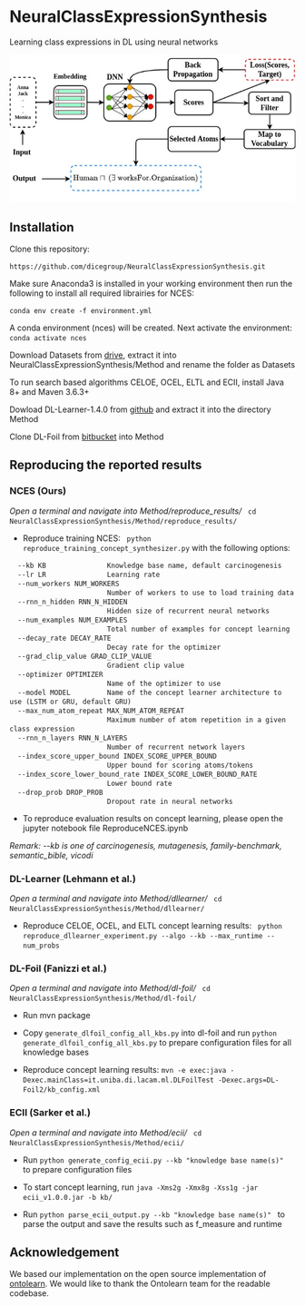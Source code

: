 # NeuralClassExpressionSynthesis
Learning class expressions in DL using neural networks


![ncel-dlo](nces.jpg)

## Installation

Clone this repository:
```
https://github.com/dicegroup/NeuralClassExpressionSynthesis.git
``` 

Make sure Anaconda3 is installed in your working environment then run the following to install all required librairies for NCES:
```
conda env create -f environment.yml
```
A conda environment (nces) will be created. Next activate the environment:
``` conda activate nces```

Download Datasets from [drive](https://drive.google.com/file/d/16tmjo1OZ5MqY_JwXUg5Fj1WxfWtOXACe/view?usp=sharing), extract it into NeuralClassExpressionSynthesis/Method and rename the folder as Datasets

To run search based algorithms CELOE, OCEL, ELTL and ECII, install Java 8+ and Maven 3.6.3+

Dowload DL-Learner-1.4.0 from [github](https://github.com/SmartDataAnalytics/DL-Learner/releases) and extract it into the directory Method

Clone DL-Foil from [bitbucket](https://bitbucket.org/grizzo001/dl-foil.git) into Method

## Reproducing the reported results

### NCES (Ours)


*Open a terminal and navigate into Method/reproduce_results/* ``` cd NeuralClassExpressionSynthesis/Method/reproduce_results/```
- Reproduce training NCES: ``` python reproduce_training_concept_synthesizer.py``` with the following options:

``` 
  --kb KB               Knowledge base name, default carcinogenesis
  --lr LR               Learning rate
  --num_workers NUM_WORKERS
                        Number of workers to use to load training data
  --rnn_n_hidden RNN_N_HIDDEN
                        Hidden size of recurrent neural networks
  --num_examples NUM_EXAMPLES
                        Total number of examples for concept learning
  --decay_rate DECAY_RATE
                        Decay rate for the optimizer
  --grad_clip_value GRAD_CLIP_VALUE
                        Gradient clip value
  --optimizer OPTIMIZER
                        Name of the optimizer to use
  --model MODEL         Name of the concept learner architecture to use (LSTM or GRU, default GRU)
  --max_num_atom_repeat MAX_NUM_ATOM_REPEAT
                        Maximum number of atom repetition in a given class expression
  --rnn_n_layers RNN_N_LAYERS
                        Number of recurrent network layers
  --index_score_upper_bound INDEX_SCORE_UPPER_BOUND
                        Upper bound for scoring atoms/tokens
  --index_score_lower_bound_rate INDEX_SCORE_LOWER_BOUND_RATE
                        Lower bound rate
  --drop_prob DROP_PROB
                        Dropout rate in neural networks
  ```

- To reproduce evaluation results on concept learning, please open the jupyter notebook file ReproduceNCES.ipynb

*Remark: --kb is one of carcinogenesis, mutagenesis, family-benchmark, semantic_bible, vicodi*

### DL-Learner (Lehmann et al.)

*Open a terminal and navigate into Method/dllearner/* ``` cd NeuralClassExpressionSynthesis/Method/dllearner/```
- Reproduce CELOE, OCEL, and ELTL concept learning results: ``` python reproduce_dllearner_experiment.py --algo --kb --max_runtime --num_probs```

### DL-Foil (Fanizzi et al.)

*Open a terminal and navigate into Method/dl-foil/* ``` cd NeuralClassExpressionSynthesis/Method/dl-foil/```

- Run mvn package

- Copy `generate_dlfoil_config_all_kbs.py` into dl-foil and run `python generate_dlfoil_config_all_kbs.py` to prepare configuration files for all knowledge bases

- Reproduce concept learning results: ` mvn -e exec:java -Dexec.mainClass=it.uniba.di.lacam.ml.DLFoilTest -Dexec.args=DL-Foil2/kb_config.xml `

### ECII (Sarker et al.)

*Open a terminal and navigate into Method/ecii/* ``` cd NeuralClassExpressionSynthesis/Method/ecii/```

- Run `python generate_config_ecii.py --kb "knowledge base name(s)" ` to prepare configuration files

- To start concept learning, run `java -Xms2g -Xmx8g -Xss1g -jar ecii_v1.0.0.jar -b kb/`

- Run `python parse_ecii_output.py --kb "knowledge base name(s)" ` to parse the output and save the results such as f_measure and runtime

## Acknowledgement 
We based our implementation on the open source implementation of [ontolearn](https://docs--ontolearn-docs-dice-group.netlify.app/). We would like to thank the Ontolearn team for the readable codebase.


